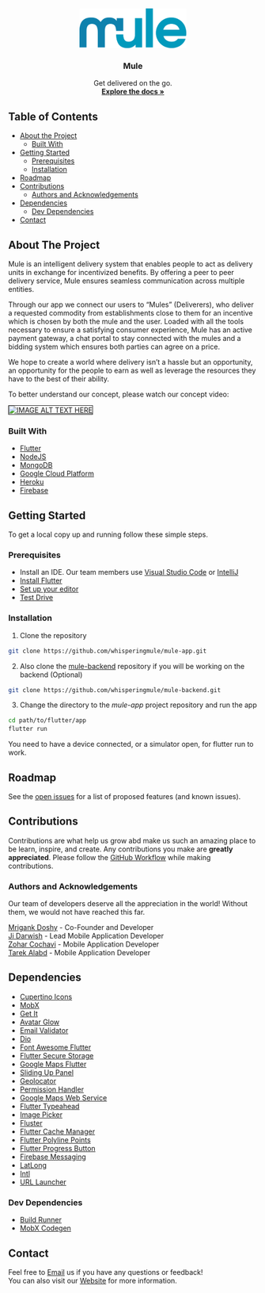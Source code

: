 <!-- PROJECT LOGO -->
<br />
<p align="center">
  <a href="https://github.com/themuleapp/mule-app">
    <img src="./assets/images/mule_logo.png" alt="Logo" height="80">
  </a>

  <h3 align="center">Mule</h3>

  <p align="center">
    Get delivered on the go.
    <br />
    <a href="https://github.com/themuleapp/mule-app/blob/master/README.md"><strong>Explore the docs »</strong></a>
    <br />
  </p>
</p>



<!-- TABLE OF CONTENTS -->
## Table of Contents

* [About the Project](#about-the-project)
  * [Built With](#built-with)
* [Getting Started](#getting-started)
  * [Prerequisites](#prerequisites)
  * [Installation](#installation)
* [Roadmap](#roadmap)
* [Contributions](#contributions)
  * [Authors and Acknowledgements](#authors-and-acknowledgements)
* [Dependencies](#dependencies)
  * [Dev Dependencies](#dev-dependencies)
* [Contact](#contact)


<!-- ABOUT THE PROJECT -->
## About The Project

Mule is an intelligent delivery system that enables people to act as delivery units in exchange for incentivized benefits. By offering a peer to peer delivery service, Mule ensures seamless communication across multiple entities.

Through our app we connect our users to “Mules” (Deliverers), who deliver a requested commodity from establishments close to them for an incentive which is chosen by both the mule and the user. Loaded with all the tools necessary to ensure a satisfying consumer experience, Mule has an active payment gateway, a chat portal to stay connected with the mules and a bidding system which ensures both parties can agree on a price.

We hope to create a world where delivery isn’t a hassle but an opportunity, an opportunity for the people to earn as well as leverage the resources they have to the best of their ability.

To better understand our concept, please watch our concept video:

<a href="http://www.youtube.com/watch?feature=player_embedded&v=zdTL0JeCp8Q
" target="_blank"><img src="http://img.youtube.com/vi/zdTL0JeCp8Q/0.jpg" 
alt="IMAGE ALT TEXT HERE" width="240" height="180" border="1" /></a>

### Built With
* [Flutter](https://flutter.dev/)
* [NodeJS](https://nodejs.org/en/)
* [MongoDB](https://www.mongodb.com/)
* [Google Cloud Platform](https://cloud.google.com/)
* [Heroku](https://www.heroku.com/)
* [Firebase](https://firebase.google.com/)

<!-- GETTING STARTED -->
## Getting Started

To get a local copy up and running follow these simple steps.

### Prerequisites
* Install an IDE. Our team members use [Visual Studio Code](https://code.visualstudio.com/) or [IntelliJ](https://www.jetbrains.com/idea/)
* [Install Flutter](https://flutter.dev/docs/get-started/install)
* [Set up your editor](https://flutter.dev/docs/get-started/editor?tab=vscode)
* [Test Drive](https://flutter.dev/docs/get-started/test-drive?tab=vscode)

### Installation
1. Clone the repository
```sh
git clone https://github.com/whisperingmule/mule-app.git
```
2. Also clone the [mule-backend](https://github.com/themuleapp/mule-backend) repository if you will be working on the backend (Optional)
```sh
git clone https://github.com/whisperingmule/mule-backend.git
```
3. Change the directory to the *mule-app* project repository and run the app
```sh
cd path/to/flutter/app
flutter run
```
You need to have a device connected, or a simulator open, for flutter run to work.


<!-- ROADMAP -->
## Roadmap

See the [open issues](https://github.com/themuleapp/mule-app/issues) for a list of proposed features (and known issues).


<!-- CONTRIBUTIONS AND GITHUB WORKFLOW -->
## Contributions

Contributions are what help us grow abd make us such an amazing place to be learn, inspire, and create. Any contributions you make are **greatly appreciated**.
Please follow the [GitHub Workflow](https://github.com/themuleapp/mule-app/blob/master/github-workflow.md) while making contributions.

### Authors and Acknowledgements

Our team of developers deserve all the appreciation in the world! Without them, we would not have reached this far.

[Mrigank Doshy](https://github.com/mrigankdoshy) - Co-Founder and Developer\
[Ji Darwish](https://github.com/JiDarwish) - Lead Mobile Application Developer\
[Zohar Cochavi](https://github.com/zoharcochavi) - Mobile Application Developer\
[Tarek Alabd](https://github.com/TarekAlabd) - Mobile Application Developer


<!-- DEPENDENCIES -->
## Dependencies
* [Cupertino Icons](https://pub.dev/packages/cupertino_icons)
* [MobX](https://pub.dev/packages/mobx)
* [Get It](https://pub.dev/packages/get_it)
* [Avatar Glow](https://pub.dev/packages/avatar_glow)
* [Email Validator](https://pub.dev/packages/email_validator)
* [Dio](https://pub.dev/packages/dio)
* [Font Awesome Flutter](https://pub.dev/packages/font_awesome_flutter)
* [Flutter Secure Storage](https://pub.dev/packages/flutter_secure_storage)
* [Google Maps Flutter](https://pub.dev/packages/google_maps_flutter)
* [Sliding Up Panel](https://pub.dev/packages/sliding_up_panel)
* [Geolocator](https://pub.dev/packages/geolocator)
* [Permission Handler](https://pub.dev/packages/permission_handler)
* [Google Maps Web Service](https://pub.dev/packages/google_maps_webservice)
* [Flutter Typeahead](https://pub.dev/packages/flutter_typeahead)
* [Image Picker](https://pub.dev/packages/image_picker)
* [Fluster](https://pub.dev/packages/fluster)
* [Flutter Cache Manager](https://pub.dev/packages/flutter_cache_manager)
* [Flutter Polyline Points](https://pub.dev/packages/flutter_polyline_points)
* [Flutter Progress Button](https://pub.dev/packages/flutter_progress_button)
* [Firebase Messaging](https://pub.dev/packages/firebase_messaging)
* [LatLong](https://pub.dev/packages/latlong)
* [Intl](https://pub.dev/packages/intl)
* [URL Launcher](https://pub.dev/packages/url_launcher)

### Dev Dependencies
* [Build Runner](https://pub.dev/packages/build_runner)
* [MobX Codegen](https://pub.dev/packages/mobx_codegen)

<!-- CONTACT -->
## Contact

Feel free to [Email](mailto:hello@themuleapp.com?subject=[GitHub]%20Mule%20App%20Repository) us if you have any questions or feedback!\
You can also visit our [Website](https://themuleapp.com) for more information.
